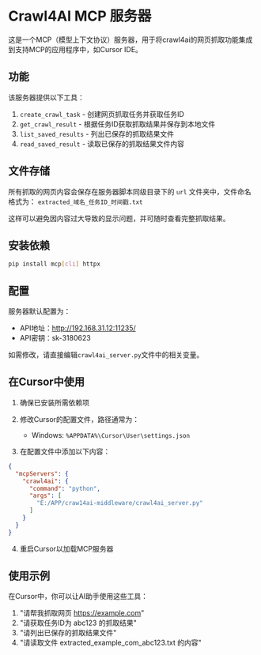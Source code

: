 # Crawl4AI MCP 服务器

这是一个MCP（模型上下文协议）服务器，用于将crawl4ai的网页抓取功能集成到支持MCP的应用程序中，如Cursor IDE。

## 功能

该服务器提供以下工具：

1. `create_crawl_task` - 创建网页抓取任务并获取任务ID
2. `get_crawl_result` - 根据任务ID获取抓取结果并保存到本地文件
3. `list_saved_results` - 列出已保存的抓取结果文件
4. `read_saved_result` - 读取已保存的抓取结果文件内容

## 文件存储

所有抓取的网页内容会保存在服务器脚本同级目录下的 `url` 文件夹中，文件命名格式为：
`extracted_域名_任务ID_时间戳.txt`

这样可以避免因内容过大导致的显示问题，并可随时查看完整抓取结果。

## 安装依赖

```bash
pip install mcp[cli] httpx
```

## 配置

服务器默认配置为：
- API地址：http://192.168.31.12:11235/
- API密钥：sk-3180623

如需修改，请直接编辑`crawl4ai_server.py`文件中的相关变量。

## 在Cursor中使用

1. 确保已安装所需依赖项
2. 修改Cursor的配置文件，路径通常为：
   - Windows: `%APPDATA%\Cursor\User\settings.json`

3. 在配置文件中添加以下内容：

```json
{
  "mcpServers": {
    "crawl4ai": {
      "command": "python",
      "args": [
        "E:/APP/craw14ai-middleware/crawl4ai_server.py"
      ]
    }
  }
}
```

4. 重启Cursor以加载MCP服务器

## 使用示例

在Cursor中，你可以让AI助手使用这些工具：

1. "请帮我抓取网页 https://example.com"
2. "请获取任务ID为 abc123 的抓取结果"
3. "请列出已保存的抓取结果文件"
4. "请读取文件 extracted_example_com_abc123.txt 的内容" 